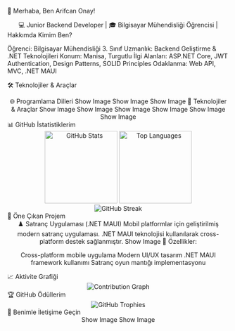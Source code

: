 
👋 Merhaba, Ben Arifcan Onay!
<div align="center">
💻 Junior Backend Developer  | 🎓 Bilgisayar Mühendisliği Öğrencisi |  
</div>
 Hakkımda
 Kimim Ben?

 Öğrenci: Bilgisayar Mühendisliği 3. Sınıf
Uzmanlık: Backend Geliştirme & .NET Teknolojileri
 Konum: Manisa, Turgutlu
 İlgi Alanları: ASP.NET Core, JWT Authentication, Design Patterns, SOLID Principles
 Odaklanma: Web API, MVC, .NET MAUI

🛠️ Teknolojiler & Araçlar
<div align="center">
🌐 Programlama Dilleri
Show Image
Show Image
Show Image
🔧 Teknolojiler & Araçlar
Show Image
Show Image
Show Image
Show Image
Show Image
Show Image
</div>
📊 GitHub İstatistiklerim
<div align="center">
  <img src="https://github-readme-stats.vercel.app/api?username=ArifcanOnay&show_icons=true&theme=radical&hide_border=true&count_private=true" alt="GitHub Stats" height="165">
  <img src="https://github-readme-stats.vercel.app/api/top-langs/?username=ArifcanOnay&layout=compact&theme=radical&hide_border=true" alt="Top Languages" height="165">
</div>
<div align="center">
  <img src="https://github-readme-streak-stats.herokuapp.com/?user=ArifcanOnay&theme=radical&hide_border=true" alt="GitHub Streak">
</div>
🌟 Öne Çıkan Projem
<div align="center">
♟️ Satranç Uygulaması (.NET MAUI)
Mobil platformlar için geliştirilmiş modern satranç uygulaması. .NET MAUI teknolojisi kullanılarak cross-platform destek sağlanmıştır.
Show Image
🎯 Özellikler:

Cross-platform mobile uygulama
Modern UI/UX tasarım
.NET MAUI framework kullanımı
Satranç oyun mantığı implementasyonu

</div>
📈 Aktivite Grafiği
<div align="center">
  <img src="https://github-readme-activity-graph.vercel.app/graph?username=ArifcanOnay&theme=react-dark&hide_border=true&area=true" alt="Contribution Graph">
</div>
🏆 GitHub Ödüllerim
<div align="center">
  <img src="https://github-profile-trophy.vercel.app/?username=ArifcanOnay&theme=radical&no-frame=true&no-bg=true&margin-w=4&row=1" alt="GitHub Trophies">
</div>
🤝 Benimle İletişime Geçin
<div align="center">
Show Image
Show Image
</div>

